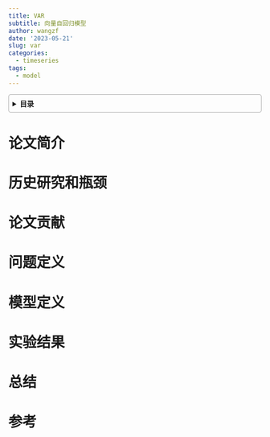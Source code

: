 ```yaml
---
title: VAR
subtitle: 向量自回归模型
author: wangzf
date: '2023-05-21'
slug: var
categories:
  - timeseries
tags:
  - model
---
```


<style>
details {
    border: 1px solid #aaa;
    border-radius: 4px;
    padding: .5em .5em 0;
}
summary {
    font-weight: bold;
    margin: -.5em -.5em 0;
    padding: .5em;
}
details[open] {
    padding: .5em;
}
details[open] summary {
    border-bottom: 1px solid #aaa;
    margin-bottom: .5em;
}
img {
    pointer-events: none;
}
</style>

<details><summary>目录</summary><p>

- [TODO](#TODO)
</p></details><p></p>


# 论文简介


# 历史研究和瓶颈


# 论文贡献



# 问题定义



# 模型定义


# 实验结果


# 总结


# 参考

